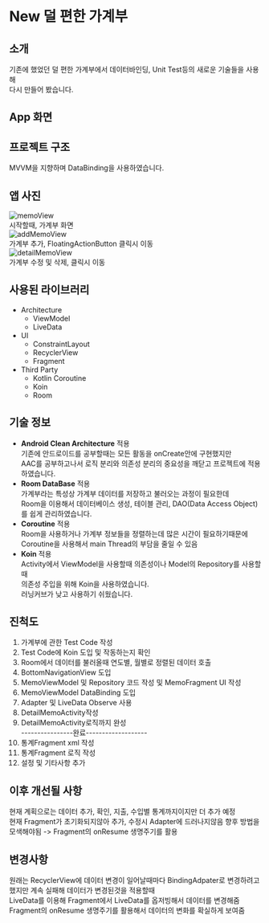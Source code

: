 # New 덜 편한 가계부
## 소개  
기존에 했었던 덜 편한 가계부에서 데이터바인딩, Unit Test등의 새로운 기술들을 사용해  
다시 만들어 봤습니다.    
## App 화면  

## 프로젝트 구조  
MVVM을 지향하며 DataBinding을 사용하였습니다.    
## 앱 사진  
![memoView](https://user-images.githubusercontent.com/57277631/160281890-b0bc213d-128e-441f-80d8-1c6c37e12245.PNG)  
시작할때, 가계부 화면  
![addMemoView](https://user-images.githubusercontent.com/57277631/160281895-6e1661ae-5b0c-4e09-a58e-09a6b11fcf09.PNG)  
가계부 추가, FloatingActionButton 클릭시 이동  
![detailMemoView](https://user-images.githubusercontent.com/57277631/160281897-da526653-76e4-4a56-8530-3d3ff4c39f61.PNG)  
가계부 수정 및 삭제, 클릭시 이동  
## 사용된 라이브러리  
* Architecture
  - ViewModel  
  - LiveData  
* UI
  - ConstraintLayout  
  - RecyclerView  
  - Fragment  
* Third Party  
  - Kotlin Coroutine
  - Koin  
  - Room  
## 기술 정보  
  * **Android Clean Architecture** 적용  
    기존에 안드로이드를 공부할때는 모든 활동을 onCreate안에 구현했지만  
    AAC를 공부하고나서 로직 분리와 의존성 분리의 중요성을 깨닫고 프로젝트에 적용하였습니다.  
  * **Room DataBase** 적용  
    가계부라는 특성상 가계부 데이터를 저장하고 불러오는 과정이 필요한데  
    Room을 이용해서 데이터베이스 생성, 테이블 관리, DAO(Data Access Object)를 쉽게 관리하였습니다.
  * **Coroutine** 적용  
    Room을 사용하거나 가계부 정보들을 정렬하는데 많은 시간이 필요하기때문에  
    Coroutine을 사용해서 main Thread의 부담을 줄일 수 있음
  * **Koin** 적용  
    Activity에서 ViewModel을 사용할때 의존성이나 Model의 Repository를 사용할때  
    의존성 주입을 위해 Koin을 사용하였습니다.  
    러닝커브가 낮고 사용하기 쉬웠습니다.  
## 진척도  
1) 가계부에 관한 Test Code 작성  
2) Test Code에 Koin 도입 및 작동하는지 확인  
3) Room에서 데이터를 불러올때 연도별, 월별로 정렬된 데이터 호출  
5) BottomNavigationView 도입  
6) MemoViewModel 및 Repository 코드 작성 및 MemoFragment UI 작성  
7) MemoViewModel DataBinding 도입  
8) Adapter 및 LiveData Observe 사용  
9) DetailMemoActivity작성  
10) DetailMemoActivity로직까지 완성  
----------------완료-------------------  
11) 통계Fragment xml 작성  
12) 통계Fragment 로직 작성  
13) 설정 및 기타사항 추가  
## 이후 개선될 사항  
현재 계획으로는 데이터 추가, 확인, 지출, 수입별 통계까지이지만 더 추가 예정  
현재 Fragment가 초기화되지않아 추가, 수정시 Adapter에 드러나지않음 향후 방법을 모색해야됨 -> Fragment의 onResume 생명주기를 활용  
## 변경사항  
원래는 RecyclerView에 데이터 변경이 일어날때마다 BindingAdpater로 변경하려고 했지만 계속 실패해 데이터가 변경된것을 적용할때  
LiveData를 이용해 Fragment에서 LiveData를 옵저빙해서 데이터를 변경해줌  
Fragment의 onResume 생명주기를 활용해서 데이터의 변화를 확실하게 보여줌  
